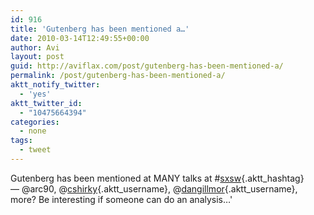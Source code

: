 ```yaml
---
id: 916
title: 'Gutenberg has been mentioned a…'
date: 2010-03-14T12:49:55+00:00
author: Avi
layout: post
guid: http://aviflax.com/post/gutenberg-has-been-mentioned-a/
permalink: /post/gutenberg-has-been-mentioned-a/
aktt_notify_twitter:
  - 'yes'
aktt_twitter_id:
  - "10475664394"
categories:
  - none
tags:
  - tweet
---
```

Gutenberg has been mentioned at MANY talks at #[sxsw](http://search.twitter.com/search?q=%23sxsw){.aktt_hashtag} — @arc90, @[cshirky](http://twitter.com/cshirky){.aktt_username}, @[dangillmor](http://twitter.com/dangillmor){.aktt_username}, more? Be interesting if someone can do an analysis…'